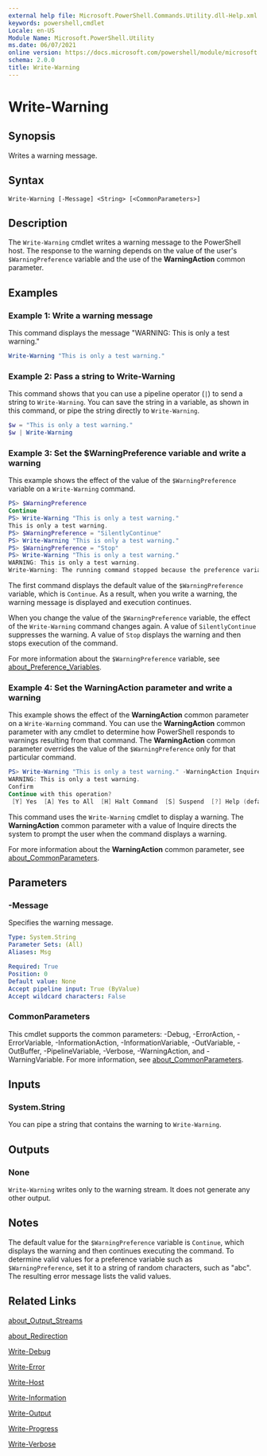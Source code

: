 ```yaml
---
external help file: Microsoft.PowerShell.Commands.Utility.dll-Help.xml
keywords: powershell,cmdlet
Locale: en-US
Module Name: Microsoft.PowerShell.Utility
ms.date: 06/07/2021
online version: https://docs.microsoft.com/powershell/module/microsoft.powershell.utility/write-warning?view=powershell-7.1&WT.mc_id=ps-gethelp
schema: 2.0.0
title: Write-Warning
---
```


# Write-Warning

## Synopsis
Writes a warning message.

## Syntax

```
Write-Warning [-Message] <String> [<CommonParameters>]
```

## Description

The `Write-Warning` cmdlet writes a warning message to the PowerShell host. The response to the
warning depends on the value of the user's `$WarningPreference` variable and the use of the
**WarningAction** common parameter.

## Examples

### Example 1: Write a warning message

This command displays the message "WARNING: This is only a test warning."

```powershell
Write-Warning "This is only a test warning."
```

### Example 2: Pass a string to Write-Warning

This command shows that you can use a pipeline operator (`|`) to send a string to `Write-Warning`.
You can save the string in a variable, as shown in this command, or pipe the string directly to
`Write-Warning`.

```powershell
$w = "This is only a test warning."
$w | Write-Warning
```

### Example 3: Set the $WarningPreference variable and write a warning

This example shows the effect of the value of the `$WarningPreference` variable on a `Write-Warning`
command.

```powershell
PS> $WarningPreference
Continue
PS> Write-Warning "This is only a test warning."
This is only a test warning.
PS> $WarningPreference = "SilentlyContinue"
PS> Write-Warning "This is only a test warning."
PS> $WarningPreference = "Stop"
PS> Write-Warning "This is only a test warning."
WARNING: This is only a test warning.
Write-Warning: The running command stopped because the preference variable "WarningPreference" or common parameter is set to Stop: This is only a test warning.
```

The first command displays the default value of the `$WarningPreference` variable, which is
`Continue`. As a result, when you write a warning, the warning message is displayed and execution
continues.

When you change the value of the `$WarningPreference` variable, the effect of the `Write-Warning`
command changes again. A value of `SilentlyContinue` suppresses the warning. A value of `Stop`
displays the warning and then stops execution of the command.

For more information about the `$WarningPreference` variable, see
[about_Preference_Variables](../Microsoft.Powershell.Core/About/about_Preference_Variables.md).

### Example 4: Set the WarningAction parameter and write a warning

This example shows the effect of the **WarningAction** common parameter on a `Write-Warning`
command. You can use the **WarningAction** common parameter with any cmdlet to determine how
PowerShell responds to warnings resulting from that command. The **WarningAction** common parameter
overrides the value of the `$WarningPreference` only for that particular command.

```powershell
PS> Write-Warning "This is only a test warning." -WarningAction Inquire
WARNING: This is only a test warning.
Confirm
Continue with this operation?
 [Y] Yes  [A] Yes to All  [H] Halt Command  [S] Suspend  [?] Help (default is "Y"):
```

This command uses the `Write-Warning` cmdlet to display a warning. The **WarningAction** common
parameter with a value of Inquire directs the system to prompt the user when the command displays a
warning.

For more information about the **WarningAction** common parameter, see
[about_CommonParameters](../Microsoft.Powershell.Core/About/about_CommonParameters.md).

## Parameters

### -Message
Specifies the warning message.

```yaml
Type: System.String
Parameter Sets: (All)
Aliases: Msg

Required: True
Position: 0
Default value: None
Accept pipeline input: True (ByValue)
Accept wildcard characters: False
```

### CommonParameters

This cmdlet supports the common parameters: -Debug, -ErrorAction, -ErrorVariable,
-InformationAction, -InformationVariable, -OutVariable, -OutBuffer, -PipelineVariable, -Verbose,
-WarningAction, and -WarningVariable. For more information, see
[about_CommonParameters](https://go.microsoft.com/fwlink/?LinkID=113216).

## Inputs

### System.String

You can pipe a string that contains the warning to `Write-Warning`.

## Outputs

### None

`Write-Warning` writes only to the warning stream. It does not generate any other output.

## Notes

The default value for the `$WarningPreference` variable is `Continue`, which displays the warning
and then continues executing the command. To determine valid values for a preference variable such
as `$WarningPreference`, set it to a string of random characters, such as "abc". The resulting error
message lists the valid values.

## Related Links

[about_Output_Streams](../Microsoft.PowerShell.Core/About/about_Output_Streams.md)

[about_Redirection](../Microsoft.PowerShell.Core/About/about_Redirection.md)

[Write-Debug](Write-Debug.md)

[Write-Error](Write-Error.md)

[Write-Host](Write-Host.md)

[Write-Information](Write-Information.md)

[Write-Output](Write-Output.md)

[Write-Progress](Write-Progress.md)

[Write-Verbose](Write-Verbose.md)
